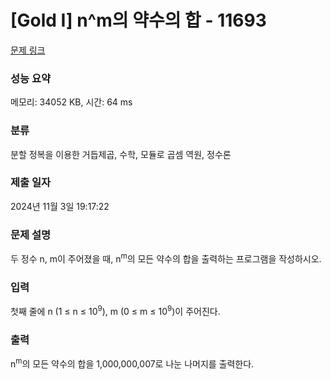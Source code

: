 # [Gold I] n^m의 약수의 합 - 11693 

[문제 링크](https://www.acmicpc.net/problem/11693) 

### 성능 요약

메모리: 34052 KB, 시간: 64 ms

### 분류

분할 정복을 이용한 거듭제곱, 수학, 모듈로 곱셈 역원, 정수론

### 제출 일자

2024년 11월 3일 19:17:22

### 문제 설명

<p>두 정수 n, m이 주어졌을 때, n<sup>m</sup>의 모든 약수의 합을 출력하는 프로그램을 작성하시오. </p>

### 입력 

 <p>첫째 줄에 n (1 ≤ n ≤ 10<sup>9</sup>), m (0 ≤ m ≤ 10<sup>9</sup>)이 주어진다.</p>

### 출력 

 <p>n<sup>m</sup>의 모든 약수의 합을 1,000,000,007로 나눈 나머지를 출력한다.</p>

